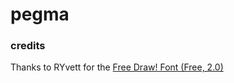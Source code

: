 # pegma

### credits

Thanks to RYvett for the [Free Draw! Font (Free, 2.0)](https://fontstruct.com/fontstructions/show/2202136/free-draw-font-free-2-0)
